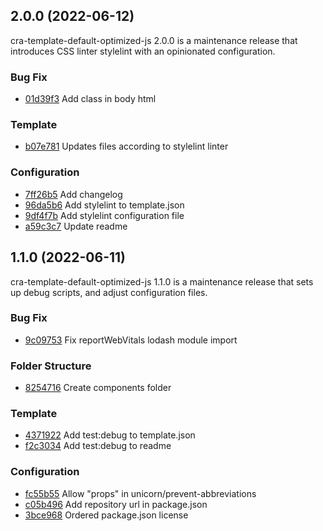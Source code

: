 ## 2.0.0 (2022-06-12)

cra-template-default-optimized-js 2.0.0 is a maintenance release that introduces CSS linter stylelint with an opinionated configuration.

### Bug Fix

- [01d39f3](https://github.com/x1i4b1x2/cra-template-default-optimized-js/commit/01d39f32a8de75984fa9cc13cc2a827745bd23df) Add class in body html

### Template

- [b07e781](https://github.com/x1i4b1x2/cra-template-default-optimized-js/commit/b07e78128f3d7eaf598b77d33f331b480e80ec2a) Updates files according to stylelint linter

### Configuration

- [7ff26b5](https://github.com/x1i4b1x2/cra-template-default-optimized-js/commit/7ff26b56092ae7f074de2e9c6c20510db8c52959) Add changelog
- [96da5b6](https://github.com/x1i4b1x2/cra-template-default-optimized-js/commit/96da5b6d36ca3631ff75bc8ab801b3f08d65c47a) Add stylelint to template.json
- [9df4f7b](https://github.com/x1i4b1x2/cra-template-default-optimized-js/commit/9df4f7bef033888512b848c2dc318d5753ca76f2) Add stylelint configuration file
- [a59c3c7](https://github.com/x1i4b1x2/cra-template-default-optimized-js/commit/a59c3c7f6c229c0d659d7d89f7d422dacfa20b6a) Update readme

## 1.1.0 (2022-06-11)

cra-template-default-optimized-js 1.1.0 is a maintenance release that sets up debug scripts, and adjust configuration files.

### Bug Fix

- [9c09753](https://github.com/x1i4b1x2/cra-template-default-optimized-js/commit/9c097532d371e57f3623f48c5261bf3cb2866dc6) Fix reportWebVitals lodash module import

### Folder Structure

- [8254716](https://github.com/x1i4b1x2/cra-template-default-optimized-js/commit/825471609483eaa456edd3dedeb6b626874c2bbe) Create components folder

### Template

- [4371922](https://github.com/x1i4b1x2/cra-template-default-optimized-js/commit/4371922193d3365ffbe490135a5c929522249db8) Add test:debug to template.json
- [f2c3034](https://github.com/x1i4b1x2/cra-template-default-optimized-js/commit/f2c3034613ef374b7048795a33e7c8f8d6d0a038) Add test:debug to readme

### Configuration

- [fc55b55](https://github.com/x1i4b1x2/cra-template-default-optimized-js/commit/fc55b5526619a4f3f0589db3f3d8cbdb1a8d0f9d) Allow "props" in unicorn/prevent-abbreviations
- [c05b496](https://github.com/x1i4b1x2/cra-template-default-optimized-js/commit/c05b4964365c330b8535ffa2fe2c086a116a0b44) Add repository url in package.json
- [3bce968](https://github.com/x1i4b1x2/cra-template-default-optimized-js/commit/3bce968b3d1bd35517e89c195ea87a71ac74a249) Ordered package.json license
